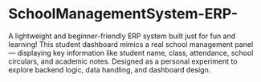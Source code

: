 # SchoolManagementSystem-ERP-
A lightweight and beginner-friendly ERP system built just for fun and learning! This student dashboard mimics a real school management panel — displaying key information like student name, class, attendance, school circulars, and academic notes. Designed as a personal experiment to explore backend logic, data handling, and dashboard design.
